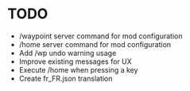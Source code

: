 # TODO

* /waypoint server command for mod configuration
* /home server command for mod configuration
* Add /wp undo warning usage
* Improve existing messages for UX
* Execute /home when pressing a key
* Create fr_FR.json translation